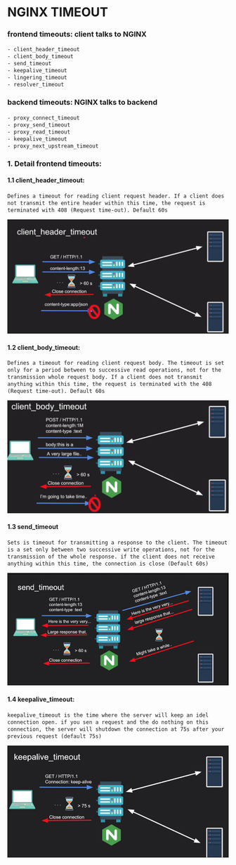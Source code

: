 # NGINX TIMEOUT

### frontend timeouts: client talks to NGINX
```
- client_header_timeout
- client_body_timeout
- send_timeout
- keepalive_timeout
- lingering_timeout
- resolver_timeout
```

### backend timeouts: NGINX talks to backend
```
- proxy_connect_timeout
- proxy_send_timeout
- proxy_read_timeout
- keepalive_timeout
- proxy_next_upstream_timeout
```

### 1. Detail frontend timeouts:

#### 1.1 client_header_timeout:
```
Defines a timeout for reading client request header. If a client does not transmit the entire header within this time, the request is terminated with 408 (Request time-out). Default 60s
```
![alt text](images/client_header_timeout.png)

#### 1.2 client_body_timeout:
```
Defines a timeout for reading client request body. The timeout is set only for a period between to successive read operations, not for the transmission whole request body. If a client does not transmit anything within this time, the request is terminated with the 408 (Request time-out). Default 60s
```
![alt text](images/client_body_timeout.png)

#### 1.3 send_timeout

```
Sets is timeout for transmitting a response to the client. The timeout is a set only between two successive write operations, not for the transmission of the whole response. if the client does not receive anything within this time, the connection is close (Default 60s)
```
![alt text](images/send_timeout.png)

#### 1.4 keepalive_timeout:
```
keepalive_timeout is the time where the server will keep an idel connection open. if you sen a request and the do nothing on this connection, the server will shutdown the connection at 75s after your previous request (default 75s)
```
![alt text](images/keepalive_timeout.png)

